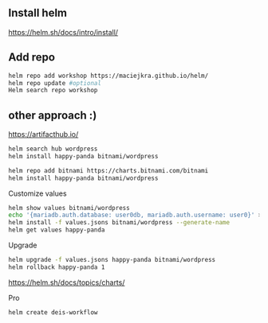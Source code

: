 ## Install helm
https://helm.sh/docs/intro/install/

## Add repo
```sh
helm repo add workshop https://maciejkra.github.io/helm/
helm repo update #optional
Helm search repo workshop


```



## other approach :)

https://artifacthub.io/

```sh
helm search hub wordpress
helm install happy-panda bitnami/wordpress

helm repo add bitnami https://charts.bitnami.com/bitnami
helm install happy-panda bitnami/wordpress
```

Customize values
```sh
helm show values bitnami/wordpress
echo '{mariadb.auth.database: user0db, mariadb.auth.username: user0}' > values.json
helm install -f values.jsons bitnami/wordpress --generate-name
helm get values happy-panda
```

Upgrade
```sh
helm upgrade -f values.jsons happy-panda bitnami/wordpress
helm rollback happy-panda 1
```

https://helm.sh/docs/topics/charts/

Pro
```sh
helm create deis-workflow
```
